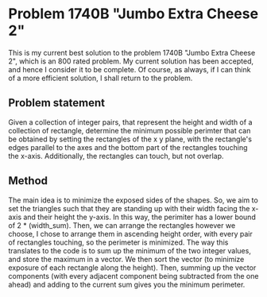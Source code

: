 # Problem 1740B "Jumbo Extra Cheese 2"
This is my current best solution to the problem 1740B "Jumbo Extra Cheese 2", which is an 800 rated problem. My current solution has been accepted, and hence I consider it to be complete. Of course, as always, if I can think of a more efficient solution, I shall return to the problem. 

## Problem statement
Given a collection of integer pairs, that represent the height and width of a collection of rectangle, determine the minimum possible perimter that can be obtained by setting the rectangles of the x y plane, with the rectangle's edges parallel to the axes and the bottom part of the rectangles touching the x-axis. Additionally, the rectangles can touch, but not overlap.

## Method
The main idea is to minimize the exposed sides of the shapes. So, we aim to set the triangles such that they are standing up with their width facing the x-axis and their height the y-axis. In this way, the perimiter has a lower bound of 2 * (width_sum). Then, we can arrange the rectangles however we choose, I chose to arrange them in ascending height order, with every pair of rectangles touching, so the perimeter is minimized. The way this translates to the code is to sum up the minimum of the two integer values, and store the maximum in a vector. We then sort the vector (to minimize exposure of each rectangle along the height). Then, summing up the vector components (with every adjacent component being subtracted from the one ahead) and adding to the current sum gives you the minimum perimeter.